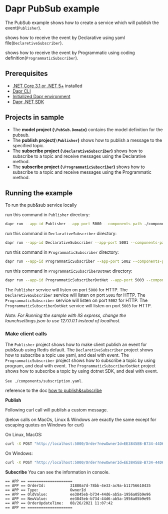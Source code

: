 # Dapr PubSub example

The PubSub example 
shows how to create a service which will publish the event(`Publisher`).

shows how to receive the event by Declarative using yaml file(`DeclaretiveSubscriber`).

shows how to receive the event by Programmatic using coding definition(`ProgrammaticSubscriber`).
## Prerequisites

- [.NET Core 3.1 or .NET 5+](https://dotnet.microsoft.com/download) installed
- [Dapr CLI](https://docs.dapr.io/getting-started/install-dapr-cli/)
- [Initialized Dapr environment](https://docs.dapr.io/getting-started/install-dapr-selfhost/)
- [Dapr .NET SDK](https://github.com/dapr/dotnet-sdk/)

## Projects in sample
- The **model project (`\PubSub.Domain`)** contains the model definition for the pubsub.
- The **publish project(`\Publisher`)** shows how to publish a message to the specified topic.
- The **subscribe project (`\DeclarativeSubscriber`)** shows how to subscribe to a topic and receive messages using the Declarative method.
- The **subscribe project (`\ProgrammaticSubscriber`)** shows how to subscribe to a topic and receive messages using the Programmatic method.
## Running the example

To run the pub&sub service locally 

run this command in `Publisher` directory:
```sh
dapr run --app-id Publisher --app-port 5000 --components-path ./components dotnet run
```
run this command in `DeclarativeSubscriber` directory:
```sh
dapr run --app-id DeclarativeSubscriber --app-port 5001 --components-path ./components dotnet run
```
run this command in `ProgrammaticSubscriber` directory:
```sh
dapr run --app-id ProgrammaticSubscriber --app-port 5002 --components-path ./components dotnet run
```
run this command in `ProgrammaticSubscriberDotNet` directory:
```sh
dapr run --app-id ProgrammaticSubscriberDotNet --app-port 5003 --components-path ./components dotnet run
```

The `Publisher` service will listen on port `5000` for HTTP.
The `DeclaretiveSubscriber` service will listen on port `5001` for HTTP.
The `ProgrammaticSubscriber` service will listen on port `5002` for HTTP.
The `ProgrammaticSubscriberDotNet` service will listen on port `5003` for HTTP.

*Note: For Running the sample with IIS express, change the launchsettings.json to use 127.0.0.1 instead of localhost.*

### Make client calls

The `Publisher` project shows how to make client publish an event for pub&sub using Redis default. The `DeclaretiveSubscriber` project shows how to subscribe a topic use yaml, and deal with event. The `ProgrammaticSubscriber` project shows how to subscribe a topic by using program, and deal with event. The `ProgrammaticSubscriberDotNet` project shows how to subscribe a topic by using dotnet SDK, and deal with event.


`See ./components/subscription.yaml`.

reference to the doc [how to publish&subscribe](https://docs.dapr.io/developing-applications/building-blocks/pubsub/howto-publish-subscribe/)


**Publish**

Following curl call will publish a custom message.

(below calls on MacOs, Linux & Windows are exactly the same except for escaping quotes on Windows for curl)

On Linux, MacOS:

```sh
curl -X POST "http://localhost:5000/Order?newOwnerId=EE3845EB-B734-44D6-AB5A-1956A05B9E95" -d ''
```

On Windows:

```sh
curl -X POST "http://localhost:5000/Order?newOwnerId=EE3845EB-B734-44D6-AB5A-1956A05B9E95" -d ''
```

**Subscribe**
You can see the information in console.
```
== APP == ====================
== APP == OrderId:           31880a7d-78bb-4e33-ac9a-b11756610435
== APP == Type:              OwnerId
== APP == OldValue:          ee3845eb-b734-44d6-ab5a-1956a05b9e96
== APP == NewValue:          ee3845eb-b734-44d6-ab5a-1956a05b9e95
== APP == OrderUpdateTime:   08/26/2021 11:07:42
== APP == ====================
```